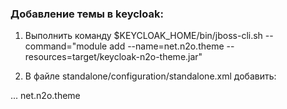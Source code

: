 ### Добавление темы в keycloak:
1. Выполнить команду
$KEYCLOAK_HOME/bin/jboss-cli.sh --command="module add --name=net.n2o.theme --resources=target/keycloak-n2o-theme.jar"

1. В файле standalone/configuration/standalone.xml добавить:

 <theme>
        ...
        <modules>
            <module>net.n2o.theme</module>
        </modules>
    </theme>